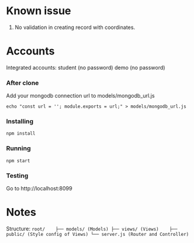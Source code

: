 # Known issue
1. No validation in creating record with coordinates.

# Accounts
Integrated accounts: 
student (no password)
demo (no password)

### After clone
Add your mongodb connection url to models/mongodb_url.js

```
echo "const url = ''; module.exports = url;" > models/mongodb_url.js
```

### Installing
```
npm install
```
### Running
```
npm start
```
### Testing
Go to http://localhost:8099

# Notes

Structure:
`
    root/
    ├── models/ (Models)
    ├── views/ (Views)
    ├── public/ (Style config of Views)
    └── server.js (Router and Controller)
`
